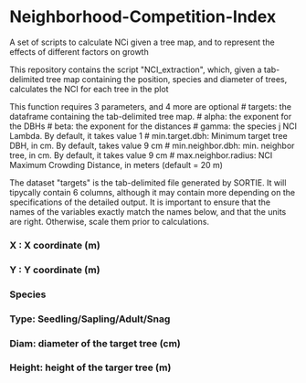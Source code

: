 # Neighborhood-Competition-Index
A set of scripts to calculate NCi given a tree map, and to represent the effects of different factors on growth

This repository contains the script "NCI_extraction", which, given a tab-delimited tree map containing the position, species and diameter of trees, calculates the NCI for each tree in the plot


This function requires 3 parameters, and 4 more are optional
        # targets: the dataframe containing the tab-delimited tree map.
        # alpha: the exponent for the DBHs
        # beta: the exponent for the distances
        # gamma: the species j NCI Lambda. By default, it takes value 1
        # min.target.dbh: Minimum target tree DBH, in cm. By default, takes value 9 cm
        # min.neighbor.dbh: min. neighbor tree, in cm. By default, it takes value 9 cm
        # max.neighbor.radius: NCI Maximum Crowding Distance, in meters (default = 20 m)
        

The dataset "targets" is the tab-delimited file generated by SORTIE. It will tipycally contain 6 columns, although it may contain more depending on the specifications of the detailed output. It is important to ensure that the names of the variables exactly match the names below, 
and that the units are right. Otherwise, scale them prior to calculations.
###
###       X : X coordinate (m)
###       Y : Y coordinate (m)
###       Species
###       Type: Seedling/Sapling/Adult/Snag
###       Diam: diameter of the target tree (cm)
###       Height: height of the targer tree (m)
